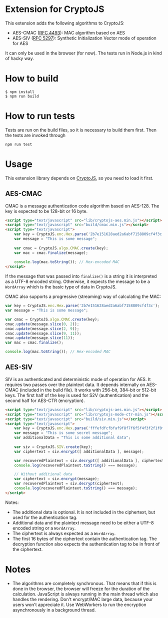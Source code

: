 # Extension for CryptoJS

This extension adds the following algorithms to CryptoJS:

- AES-CMAC ([RFC 4493](https://tools.ietf.org/html/rfc4493)): MAC algorithm based on AES
- AES-SIV ([RFC 5297](https://tools.ietf.org/html/rfc5297)): Synthetic Initialization Vector mode of operation for AES

It can only be used in the browser (for now). The tests run in Node.js in kind of hacky way.

# How to build

```
$ npm install
$ npm run build
```

# How to run tests

Tests are run on the build files, so it is necessary to build them first. Then the tests are invoked through

```
npm run test
```

# Usage

This extension library depends on [CryptoJS](https://code.google.com/p/crypto-js/), so you need to load it first.

## AES-CMAC

CMAC is a message authentication code algorithm based on AES-128. The key is expected to be 128-bit or 16 byte.

```html
<script type="text/javascript" src="lib/cryptojs-aes.min.js"></script>
<script type="text/javascript" src="build/cmac.min.js"></script>
<script type="text/javascript">
    var key = CryptoJS.enc.Hex.parse('2b7e151628aed2a6abf7158809cf4f3c');
    var message = "This is some message";
    
    var cmac = CryptoJS.algo.CMAC.create(key);
    var mac = cmac.finalize(message);
    
    console.log(mac.toString()); // Hex-encoded MAC
</script>
```

If the message that was passed into `finalize()` is a string it is interpreted as a UTF-8 encoded string. Otherwise, it expects the message to be a `WordArray` which is the basic type of data in CryptoJS.

CMAC also supports a progressive (streaming) way of calculating the MAC:

```javascript
var key = CryptoJS.enc.Hex.parse('2b7e151628aed2a6abf7158809cf4f3c');
var message = "This is some message";

var cmac = CryptoJS.algo.CMAC.create(key);
cmac.update(message.slice(0, 2));
cmac.update(message.slice(2, 9));
cmac.update(message.slice(9, 11));
cmac.update(message.slice(11));
var mac = cmac.finalize();

console.log(mac.toString()); // Hex-encoded MAC
```

## AES-SIV

SIV is an authenticated and deterministic mode of operation for AES. It requires two passes over the plaintext data. It depends internally on AES-CMAC (included in the build file). It works with 256-bit, 384-bit or 512-bit keys. The first half of the key is used for S2V (authentication) and the second half for AES-CTR (encryption).

```html
<script type="text/javascript" src="lib/cryptojs-aes.min.js"></script>
<script type="text/javascript" src="lib/cryptojs-mode-ctr-min.js"></script>
<script type="text/javascript" src="build/siv.min.js"></script>
<script type="text/javascript">
    var key = CryptoJS.enc.Hex.parse('fffefdfcfbfaf9f8f7f6f5f4f3f2f1f0f0f1f2f3f4f5f6f7f8f9fafbfcfdfeff');
    var message = "This is some secret message";
    var additionalData = "This is some additional data";
    
    var siv = CryptoJS.SIV.create(key);
    var ciphertext = siv.encrypt([ additionalData ], message);

    var recoveredPlaintext = siv.decrypt([ additionalData ], ciphertext);
    console.log(recoveredPlaintext.toString() === message);

    // Without additional data
    var ciphertext = siv.encrypt(message);
    var recoveredPlaintext = siv.decrypt(ciphertext);
    console.log(recoveredPlaintext.toString() === message);
</script>
```

Notes:

- The additional data is optional. It is not included in the ciphertext, but used for the authentication tag.
- Additional data and the plaintext message need to be either a UTF-8 encoded string or a `WordArray`.
- The ciphertext is always expected as a `WordArray`.
- The first 16 bytes of the ciphertext contain the authentication tag. The decryption function also expects the authentication tag to be in front of the ciphertext.

# Notes

- The algorithms are completely synchronous. That means that if this is done in the browser, the browser will freeze for the duration of the calculation. JavaScript is always running in the main thread which also handles the rendering. Don't encrypt/MAC large data, because your users won't appreciate it. Use WebWorkers to run the encryption asynchronously in a background thread.